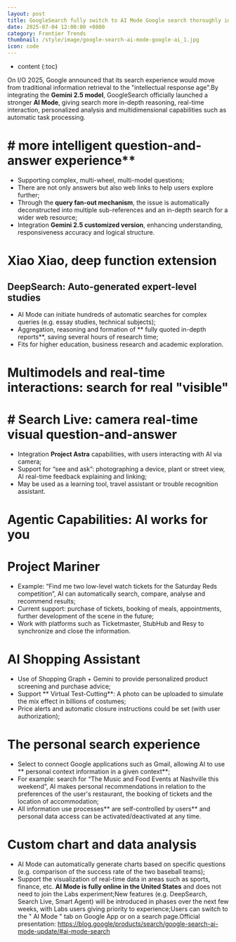 ```yaml
---
layout: post
title: GoogleSearch fully switch to AI Mode Google search thoroughly into AI smart search
date: 2025-07-04 12:00:00 +0800
category: Frontier Trends
thumbnail: /style/image/google-search-ai-mode-google-ai_1.jpg
icon: code
---
```

* content
{:toc}

On I/O 2025, Google announced that its search experience would move from traditional information retrieval to the "intellectual response age".By integrating the **Gemini 2.5 model**, GoogleSearch officially launched a stronger **AI Mode**, giving search more in-depth reasoning, real-time interaction, personalized analysis and multidimensional capabilities such as automatic task processing.
# # more intelligent question-and-answer experience**
- Supporting complex, multi-wheel, multi-model questions;
- There are not only answers but also web links to help users explore further;
- Through the **query fan-out mechanism**, the issue is automatically deconstructed into multiple sub-references and an in-depth search for a wider web resource;
- Integration **Gemini 2.5 customized version**, enhancing understanding, responsiveness accuracy and logical structure.

# Xiao Xiao, deep function extension
## **DeepSearch: Auto-generated expert-level studies**
- AI Mode can initiate hundreds of automatic searches for complex queries (e.g. essay studies, technical subjects);
- Aggregation, reasoning and formation of ** fully quoted in-depth reports**, saving several hours of research time;
- Fits for higher education, business research and academic exploration.

#  Multimodels and real-time interactions: search for real "visible"
# #  **Search Live: camera real-time visual question-and-answer**
- Integration **Project Astra** capabilities, with users interacting with AI via camera;
- Support for “see and ask”: photographing a device, plant or street view, AI real-time feedback explaining and linking;
- May be used as a learning tool, travel assistant or trouble recognition assistant.

# Agentic Capabilities: AI works for you
# Project Mariner
- Example: “Find me two low-level watch tickets for the Saturday Reds competition”, AI can automatically search, compare, analyse and recommend results;
- Current support: purchase of tickets, booking of meals, appointments, further development of the scene in the future;
- Work with platforms such as Ticketmaster, StubHub and Resy to synchronize and close the information.

#  AI Shopping Assistant
- Use of Shopping Graph + Gemini to provide personalized product screening and purchase advice;
- Support ** Virtual Test-Cutting**: A photo can be uploaded to simulate the mix effect in billions of costumes;
- Price alerts and automatic closure instructions could be set (with user authorization);

# The personal search experience #
- Select to connect Google applications such as Gmail, allowing AI to use ** personal context information in a given context**;
- For example: search for “The Music and Food Events at Nashville this weekend”, AI makes personal recommendations in relation to the preferences of the user's restaurant, the booking of tickets and the location of accommodation;
- All information use processes** are self-controlled by users** and personal data access can be activated/deactivated at any time.
#  Custom chart and data analysis
- AI Mode can automatically generate charts based on specific questions (e.g. comparison of the success rate of the two baseball teams);
- Support the visualization of real-time data in areas such as sports, finance, etc.
**AI Mode is fully online in the United States** and does not need to join the Labs experiment;New features (e.g. DeepSearch, Search Live, Smart Agent) will be introduced in phases over the next few weeks, with Labs users giving priority to experience;Users can switch to the " AI Mode " tab on Google App or on a search page.Official presentation: https://blog.google/products/search/google-search-ai-mode-update/#ai-mode-search